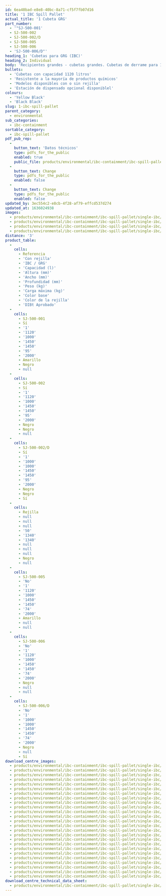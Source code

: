 ```yaml
---
id: 6ea40bad-e8e8-40bc-8a71-cf5f7fb07d16
title: '1 IBC Spill Pallet'
actual_title: '1 Cubeta GRG'
part_number:
  - '"SJ-500-001'
  - SJ-500-002
  - SJ-500-002/D
  - SJ-500-005
  - SJ-500-006
  - 'SJ-500-006/D"'
heading_1: 'Cubetas para GRG (IBC)'
heading_2: Individual
body: 'Recipientes grandes - cubetas grandes. Cubetas de derrame para 1 GRG.'
bullets:
  - 'Cubetas con capacidad 1120 litros'
  - 'Resistente a la mayoría de productos químicos'
  - 'Modelos disponibles con o sin rejilla'
  - 'Estación de dispensado opcional disponiblel'
colours:
  - 'Yellow Black'
  - 'Black Black'
slug: 1-ibc-spill-pallet
parent_category:
  - environmental
sub_categories:
  - ibc-containment
sortable_category:
  - ibc-spill-pallet
pdf_pub_rep:
  -
    button_text: 'Datos técnicos'
    type: pdfs_for_the_public
    enabled: true
    public_file: products/environmental/ibc-containment/ibc-spill-pallet/single-ibc/pdf-lr/EV-Spill-Pallet-(1-IBC)-TD_ES.pdf
  -
    button_text: Change
    type: pdfs_for_the_public
    enabled: false
  -
    button_text: Change
    type: pdfs_for_the_public
    enabled: false
updated_by: 3ec554c2-e8cb-4f28-af79-effcd537d274
updated_at: 1636024938
images:
  - products/environmental/ibc-containment/ibc-spill-pallet/single-ibc/images-lr/SJ-500-001_02.jpg
  - products/environmental/ibc-containment/ibc-spill-pallet/single-ibc/images-lr/SJ-500-001_01.jpg
  - products/environmental/ibc-containment/ibc-spill-pallet/single-ibc/images-lr/SJ-500-002_01.jpg
  - products/environmental/ibc-containment/ibc-spill-pallet/single-ibc/images-lr/SJ-500-001_03.jpg
distance: '3'
product_table:
  -
    cells:
      - Referencia
      - 'Con rejilla'
      - 'IBC / GRG'
      - 'Capacidad (l)'
      - 'Altura (mm)'
      - 'Ancho (mm)'
      - 'Profundidad (mm)'
      - 'Peso (kg)'
      - 'Carga máxima (kg)'
      - 'Color base'
      - 'Color de la rejilla'
      - 'DIBt Aprobado'
  -
    cells:
      - SJ-500-001
      - Sí
      - '1'
      - '1120'
      - '1000'
      - '1450'
      - '1450'
      - '95'
      - '2000'
      - Amarillo
      - Negro
      - null
  -
    cells:
      - SJ-500-002
      - Sí
      - '1'
      - '1120'
      - '1000'
      - '1450'
      - '1450'
      - '95'
      - '2000'
      - Negro
      - Negro
      - null
  -
    cells:
      - SJ-500-002/D
      - Sí
      - '1'
      - '1000'
      - '1000'
      - '1450'
      - '1450'
      - '95'
      - '2000'
      - Negro
      - Negro
      - Sí
  -
    cells:
      - Rejilla
      - null
      - null
      - null
      - '50'
      - '1340'
      - '1340'
      - null
      - null
      - null
      - Negro
      - null
  -
    cells:
      - SJ-500-005
      - 'No'
      - '1'
      - '1120'
      - '1000'
      - '1450'
      - '1450'
      - '74'
      - '2000'
      - Amarillo
      - null
      - null
  -
    cells:
      - SJ-500-006
      - 'No'
      - '1'
      - '1120'
      - '1000'
      - '1450'
      - '1450'
      - '74'
      - '2000'
      - Negro
      - null
      - null
  -
    cells:
      - SJ-500-006/D
      - 'No'
      - '1'
      - '1000'
      - '1000'
      - '1450'
      - '1450'
      - '74'
      - '2000'
      - Negro
      - null
      - Sí
download_centre_images:
  - products/environmental/ibc-containment/ibc-spill-pallet/single-ibc/images-hr/SJ-500-001_01.jpg
  - products/environmental/ibc-containment/ibc-spill-pallet/single-ibc/images-hr/SJ-500-001_02.jpg
  - products/environmental/ibc-containment/ibc-spill-pallet/single-ibc/images-hr/SJ-500-001_03.jpg
  - products/environmental/ibc-containment/ibc-spill-pallet/single-ibc/images-hr/SJ-500-001_04.jpg
  - products/environmental/ibc-containment/ibc-spill-pallet/single-ibc/images-hr/SJ-500-001_05.jpg
  - products/environmental/ibc-containment/ibc-spill-pallet/single-ibc/images-hr/SJ-500-001_06.jpg
  - products/environmental/ibc-containment/ibc-spill-pallet/single-ibc/images-hr/SJ-500-002_01.jpg
  - products/environmental/ibc-containment/ibc-spill-pallet/single-ibc/images-hr/SJ-500-002_02.jpg
  - products/environmental/ibc-containment/ibc-spill-pallet/single-ibc/images-hr/SJ-500-002_03.jpg
  - products/environmental/ibc-containment/ibc-spill-pallet/single-ibc/images-hr/SJ-500-002_04.jpg
  - products/environmental/ibc-containment/ibc-spill-pallet/single-ibc/images-hr/SJ-500-002_05.jpg
  - products/environmental/ibc-containment/ibc-spill-pallet/single-ibc/images-hr/SJ-500-002_06.jpg
  - products/environmental/ibc-containment/ibc-spill-pallet/single-ibc/images-hr/SJ-500-002_07.jpg
  - products/environmental/ibc-containment/ibc-spill-pallet/single-ibc/images-hr/SJ-500-005_01.jpg
  - products/environmental/ibc-containment/ibc-spill-pallet/single-ibc/images-hr/SJ-500-005_02.jpg
  - products/environmental/ibc-containment/ibc-spill-pallet/single-ibc/images-hr/SJ-500-005_03.jpg
  - products/environmental/ibc-containment/ibc-spill-pallet/single-ibc/images-hr/SJ-500-005_04.jpg
  - products/environmental/ibc-containment/ibc-spill-pallet/single-ibc/images-hr/SJ-500-005_05.jpg
  - products/environmental/ibc-containment/ibc-spill-pallet/single-ibc/images-hr/SJ-500-005_06.jpg
  - products/environmental/ibc-containment/ibc-spill-pallet/single-ibc/images-hr/SJ-500-006_01.jpg
  - products/environmental/ibc-containment/ibc-spill-pallet/single-ibc/images-hr/SJ-500-006_02.jpg
  - products/environmental/ibc-containment/ibc-spill-pallet/single-ibc/images-hr/SJ-500-006_03.jpg
  - products/environmental/ibc-containment/ibc-spill-pallet/single-ibc/images-hr/SJ-500-006_04.jpg
  - products/environmental/ibc-containment/ibc-spill-pallet/single-ibc/images-hr/SJ-500-006_05.jpg
  - products/environmental/ibc-containment/ibc-spill-pallet/single-ibc/images-hr/SJ-500-006_06.jpg
download_centre_technical_data_sheet:
  - products/environmental/ibc-containment/ibc-spill-pallet/single-ibc/pdf-hr/EV-Spill-Pallet-(1-IBC)-TD_ES.pdf
---
```

